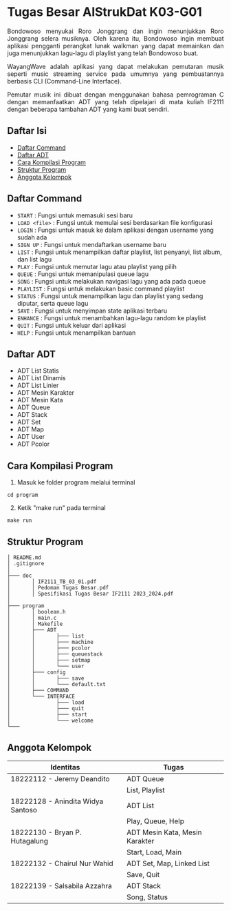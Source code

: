 # Tugas Besar AlStrukDat K03-G01 <!-- omit in toc -->
<p align="justify"> Bondowoso menyukai Roro Jonggrang dan ingin menunjukkan Roro Jonggrang selera musiknya. Oleh karena itu, Bondowoso ingin membuat aplikasi pengganti perangkat lunak walkman yang  dapat memainkan dan juga menunjukkan lagu-lagu di playlist yang telah Bondowoso buat. </p>

<p align="justify"> WayangWave adalah aplikasi yang dapat melakukan pemutaran musik seperti music streaming service pada umumnya yang pembuatannya berbasis CLI (Command-Line Interface). </p>

<p align="justify"> Pemutar musik ini dibuat dengan menggunakan bahasa pemrograman C dengan memanfaatkan ADT yang telah dipelajari di mata kuliah IF2111 dengan beberapa tambahan ADT yang kami buat sendiri.  </p>

## Daftar Isi <!-- omit in toc -->
- [Daftar Command](#daftar-command)
- [Daftar ADT](#daftar-adt)
- [Cara Kompilasi Program](#cara-kompilasi-program)
- [Struktur Program](#struktur-program)
- [Anggota Kelompok](#anggota-kelompok)

## Daftar Command
* `START` : Fungsi untuk memasuki sesi baru
* `LOAD <file>` : Fungsi untuk memulai sesi berdasarkan file konfigurasi
* `LOGIN` : Fungsi untuk masuk ke dalam aplikasi dengan username yang sudah ada
* `SIGN UP` : Fungsi untuk mendaftarkan username baru
* `LIST` : Fungsi untuk menampilkan daftar playlist, list penyanyi, list album, dan list lagu
* `PLAY` : Fungsi untuk memutar lagu atau playlist yang pilih 
* `QUEUE` : Fungsi untuk memanipulasi queue lagu
* `SONG` : Fungsi untuk melakukan navigasi lagu yang ada pada queue
* `PLAYLIST` : Fungsi untuk melakukan basic command playlist
* `STATUS` : Fungsi untuk menampilkan lagu dan playlist yang sedang diputar, serta queue lagu
* `SAVE` : Fungsi untuk menyimpan state aplikasi terbaru
* `ENHANCE` : Fungsi untuk menambahkan lagu-lagu random ke playlist
* `QUIT` : Fungsi untuk keluar dari aplikasi
* `HELP` : Fungsi untuk menampilkan bantuan

## Daftar ADT
* ADT List Statis
* ADT List Dinamis
* ADT List Linier
* ADT Mesin Karakter
* ADT Mesin Kata
* ADT Queue
* ADT Stack
* ADT Set
* ADT Map
* ADT User
* ADT Pcolor

## Cara Kompilasi Program
1. Masuk ke folder program melalui terminal
```
cd program
```
2. Ketik "make run" pada terminal
```
make run
```

## Struktur Program
```
│ README.md
│ .gitignore
│
├─── doc
│       │ IF2111_TB_03_01.pdf
│       │ Pedoman Tugas Besar.pdf
│       │ Spesifikasi Tugas Besar IF2111 2023_2024.pdf
│
├─── program
│       │ boolean.h
│       │ main.c
│       │ Makefile
│       ├─── ADT
│       │       ├─── list
│       │       ├─── machine
│       │       ├─── pcolor
│       │       ├─── queuestack
│       │       ├─── setmap
│       │       └─── user
│       ├─── config
│       │       ├─── save
│       │       └─── default.txt
│       ├─── COMMAND
│       └─── INTERFACE
│               ├─── load
│               ├─── quit
│               ├─── start
│               └─── welcome
└───    
```

## Anggota Kelompok
| Identitas                          | Tugas |
| -----------------------------------|-----------------|
| 18222112 - Jeremy Deandito         | ADT Queue       |
|                                    | List, Playlist  |
| 18222128 - Anindita Widya Santoso  | ADT List        |
|                                    | Play, Queue, Help|
| 18222130 - Bryan P. Hutagalung     | ADT Mesin Kata, Mesin Karakter |
|                                    | Start, Load, Main |
| 18222132 - Chairul Nur Wahid       | ADT Set, Map, Linked List |
|                                    | Save, Quit  |
| 18222139 - Salsabila Azzahra       | ADT Stack |
|                                    | Song, Status |